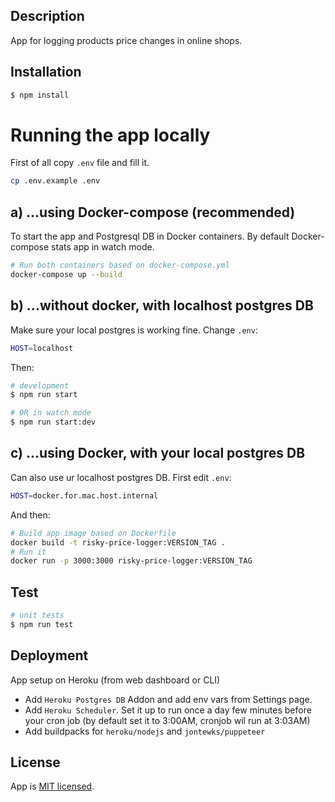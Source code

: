 ## Description

App for logging products price changes in online shops.

## Installation

```bash
$ npm install
```

# Running the app locally
First of all copy `.env` file and fill it. 
```bash
cp .env.example .env
```

## a) ...using Docker-compose (recommended)
To start the app and Postgresql DB in Docker containers. By default Docker-compose stats app in watch mode.

```bash
# Run both containers based on docker-compose.yml
docker-compose up --build
```

## b) ...without docker, with localhost postgres DB
Make sure your local postgres is working fine.
Change `.env`:
```bash
HOST=localhost
```
 Then:
```bash
# development
$ npm run start

# OR in watch mode
$ npm run start:dev
```

## c) ...using Docker, with your local postgres DB
Can also use ur localhost postgres DB. First edit `.env`:
```bash
HOST=docker.for.mac.host.internal
```
And then:
```bash
# Build app image based on Dockerfile
docker build -t risky-price-logger:VERSION_TAG .
# Run it 
docker run -p 3000:3000 risky-price-logger:VERSION_TAG
```

## Test

```bash
# unit tests
$ npm run test
```

## Deployment

App setup on Heroku (from web dashboard or CLI)
- Add `Heroku Postgres DB` Addon and add env vars from Settings page.
- Add `Heroku Scheduler`. Set it up to run once a day few minutes before your cron job (by default set it to 3:00AM, cronjob wil run at 3:03AM)
- Add buildpacks for `heroku/nodejs` and `jontewks/puppeteer`

## License

App is [MIT licensed](LICENSE).
